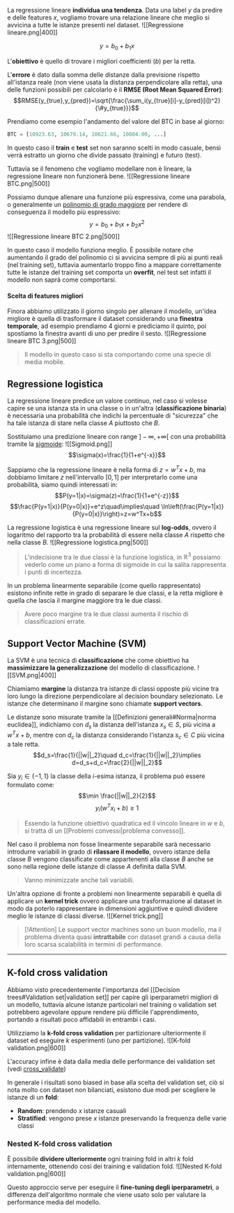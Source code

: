 La regressione lineare **individua una tendenza**.
Data una label $y$ da predire e delle features $x$, vogliamo trovare una relazione lineare che meglio si avvicina a tutte le istanze presenti nel dataset.
![[Regressione lineare.png|400]]

$$y=b_0+b_1x$$

L'**obiettivo** è quello di trovare i migliori coefficienti ($b$) per la retta.

L'**errore** è dato dalla somma delle distanze dalla previsione rispetto all'istanza reale (non viene usata la distanza perpendicolare alla retta), una delle funzioni possibili per calcolarlo è il **RMSE (Root Mean Squared Error)**:
$$RMSE(y_{true},y_{pred})=\sqrt{\frac{\sum_i(y_{true}[i]-y_{pred}[i])^2}{\#y_{true}}}$$

Prendiamo come esempio l'andamento del valore del BTC in base al giorno:
```python
BTC = [10923.63, 10679.14, 10621.66, 10804.00, ...]
```

In questo caso il **train** e **test** set non saranno scelti in modo casuale, bensì verrà estratto un giorno che divide passato (training) e futuro (test).

Tuttavia se il fenomeno che vogliamo modellare non è lineare, la regressione lineare non funzionerà bene.
![[Regressione lineare BTC.png|500]]

Possiamo dunque allenare una funzione più espressiva, come una parabola, o generalmente un <u>polinomio di grado maggiore</u> per rendere di conseguenza il modello più espressivo:
$$y=b_0+b_1x+b_2x^2$$
![[Regressione lineare BTC 2.png|500]]

In questo caso il modello funziona meglio.
È possibile notare che aumentando il grado del polinomio ci si avvicina sempre di più ai punti reali (nel training set), tuttavia aumentarlo troppo fino a mappare correttamente tutte le istanze del training set comporta un **overfit**, nel test set infatti il modello non saprà come comportarsi.

#### Scelta di features migliori
Finora abbiamo utilizzato il giorno singolo per allenare il modello, un'idea migliore è quella di trasformare il dataset considerando una **finestra temporale**, ad esempio prendiamo $4$ giorni e prediciamo il quinto, poi spostiamo la finestra avanti di uno per predire il sesto.
![[Regressione lineare BTC 3.png|500]]

>Il modello in questo caso si sta comportando come una specie di media mobile.

## Regressione logistica
La regressione lineare predice un valore continuo, nel caso si volesse capire se una istanza sta in una classe o in un'altra (**classificazione binaria**) è necessaria una probabilità che indichi la percentuale di "sicurezza" che ha tale istanza di stare nella classe $A$ piuttosto che $B$.

Sostituiamo una predizione lineare con range $]-\infty,+\infty[$ con una probabilità tramite la [sigmoide](https://en.wikipedia.org/wiki/Sigmoid_function):
![[Sigmoid.png]]
$$\sigma(x)=\frac{1}{1+e^{-x}}$$

Sappiamo che la regressione lineare è nella forma di $z=w^Tx+b$, ma dobbiamo limitare $z$ nell'intervallo $[0,1]$ per interpretarlo come una probabilità, siamo quindi interessati in:
$$P(y=1|x)=\sigma(z)=\frac{1}{1+e^{-z}}$$
$$\frac{P(y=1|x)}{P(y=0|x)}=e^z\quad\implies\quad \ln\left(\frac{P(y=1|x)}{P(y=0|x)}\right)=z=w^Tx+b$$

La regressione logistica è una regressione lineare sul **log-odds**, ovvero il logaritmo del rapporto tra la probabilità di essere nella classe $A$ rispetto che nella classe $B$.
![[Regressione logistica.png|500]]

>L'indecisione tra le due classi è la funzione logistica, in $\mathbb{R}^3$ possiamo vederlo come un piano a forma di sigmoide in cui la salita rappresenta i punti di incertezza.

In un problema linearmente separabile (come quello rappresentato) esistono infinite rette in grado di separare le due classi, e la retta migliore è quella che lascia il margine maggiore tra le due classi.
>Avere poco margine tra le due classi aumenta il rischio di classificazioni errate.

## Support Vector Machine (SVM)
La SVM è una tecnica di **classificazione** che come obiettivo ha **massimizzare la generalizzazione** del modello di classificazione.
![[SVM.png|400]]

Chiamiamo **margine** la distanza tra istanze di classi opposte più vicine tra loro lungo la direzione perpendicolare al decision boundary selezionato.
Le istanze che determinano il margine sono chiamate **support vectors**.

Le distanze sono misurate tramite la [[Definizioni generali#Norma|norma euclidea]], indichiamo con $d_s$ la distanza dell'istanza $x_s\in S$, più vicina a $w^Tx+b$, mentre con $d_c$ la distanza considerando l'istanza $s_c\in C$ più vicina a tale retta.
$$d_s=\frac{1}{||w||_2}\quad d_c=\frac{1}{||w||_2}\implies d=d_s+d_c=\frac{2}{||w||_2}$$

Sia $y_i\in\{-1,1\}$ la classe della $i$-esima istanza, il problema può essere formulato come:
$$\min \frac{||w||_2}{2}$$
$$y_i(w^Tx_i+b)\geq 1$$
>Essendo la funzione obiettivo quadratica ed il vincolo lineare in $w$ e $b$, si tratta di un [[Problemi convessi|problema convesso]].

Nel caso il problema non fosse linearmente separabile sarà necessario introdurre variabili in grado di **rilassare il modello**, ovvero istanze della classe $B$ vengono classificate come appartenenti alla classe $B$ anche se sono nella regione delle istanze di classe $A$ definita dalla SVM.
>Vanno minimizzate anche tali variabili.

Un'altra opzione di fronte a problemi non linearmente separabili è quella di applicare un **kernel trick** ovvero applicare una trasformazione al dataset in modo da poterlo rappresentare in dimensioni aggiuntive e quindi dividere meglio le istanze di classi diverse.
![[Kernel trick.png]]

>[!Attention]
>Le support vector machines sono un buon modello, ma il problema diventa quasi **intrattabile** con dataset grandi a causa della loro scarsa scalabilità in termini di performance.

---
## K-fold cross validation
Abbiamo visto precedentemente l'importanza del [[Decision trees#Validation set|validation set]] per capire gli iperparametri migliori di un modello, tuttavia alcune istanze particolari nel training o validation set potrebbero agevolare oppure rendere più difficile l'apprendimento, portando a risultati poco affidabili in entrambi i casi.

Utilizziamo la **k-fold cross validation** per partizionare ulteriormente il dataset ed eseguire $k$ esperimenti (uno per partizione).
![[K-fold validation.png|600]]

L'accuracy infine è data dalla media delle performance dei validation set (vedi [cross_validate](https://scikit-learn.org/stable/modules/generated/sklearn.model_selection.cross_validate.html))

In generale i risultati sono biased in base alla scelta del validation set, ciò si nota molto con dataset non bilanciati, esistono due modi per scegliere le istanze di un **fold**:
- **Random**: prendendo $x$ istanze casuali
- **Stratified**: vengono prese $x$ istanze preservando la frequenza delle varie classi

### Nested K-fold cross validation
È possibile **dividere ulteriormente** ogni training fold in altri $k$ fold internamente, ottenendo così dei training e validation fold.
![[Nested K-fold validation.png|600]]

Questo approccio serve per eseguire il **fine-tuning degli iperparametri**, a differenza dell'algoritmo normale che viene usato solo per valutare la performance media del modello.